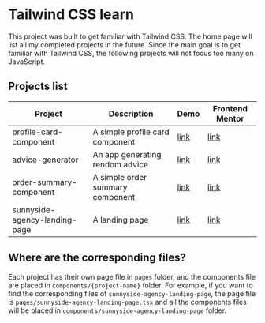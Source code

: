 # Tailwind CSS learn

This project was built to get familiar with Tailwind CSS. The home page will list all my completed projects in the future. Since the main goal is to get familiar with Tailwind CSS, the following projects will not focus too many on JavaScript.

## Projects list

| Project                       | Description                      | Demo                                                                       | Frontend Mentor                                                                          |
| ----------------------------- | -------------------------------- | -------------------------------------------------------------------------- | ---------------------------------------------------------------------------------------- |
| profile-card-component        | A simple profile card component  | [link](https://tailwindcss-learn.vercel.app/profile-card-component)        | [link](https://www.frontendmentor.io/challenges/profile-card-component-cfArpWshJ)        |
| advice-generator              | An app generating rendom advice  | [link](https://tailwindcss-learn.vercel.app/advice-generator)              | [link](https://www.frontendmentor.io/challenges/advice-generator-app-QdUG-13db)          |
| order-summary-component       | A simple order summary component | [link](https://tailwindcss-learn.vercel.app/order-summary-component)       | [link](https://www.frontendmentor.io/challenges/order-summary-component-QlPmajDUj)       |
| sunnyside-agency-landing-page | A landing page                   | [link](https://tailwindcss-learn.vercel.app/sunnyside-agency-landing-page) | [link](https://www.frontendmentor.io/challenges/sunnyside-agency-landing-page-7yVs3B6ef) |

## Where are the corresponding files?

Each project has their own page file in `pages` folder, and the components file are placed in `components/{project-name}` folder. For example, if you want to find the corresponding files of `sunnyside-agency-landing-page`, the page file is `pages/sunnyside-agency-landing-page.tsx` and all the components files will be placed in `components/sunnyside-agency-landing-page` folder.
